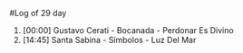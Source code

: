#Log of 29 day

1. [00:00] Gustavo Cerati - Bocanada - Perdonar Es Divino
1. [14:45] Santa Sabina - Símbolos - Luz Del Mar
